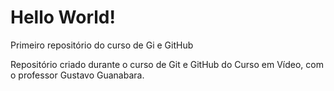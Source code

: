 # Hello World!
 Primeiro repositório do curso de Gi e GitHub

Repositório criado durante o curso de Git e GitHub do Curso em Vídeo, com o professor Gustavo Guanabara.
